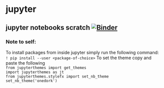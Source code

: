 # jupyter
jupyter notebooks scratch
[![Binder](https://mybinder.org/badge_logo.svg)](https://mybinder.org/v2/gh/thepinkturtle/jupyter.git/master)
---
### Note to self:
To install packages from inside jupyter simply run the following command:\
```! pip install --user <package-of-choice>```
To set the theme copy and paste the following\
```from jupyterthemes import get_themes```\
```import jupyterthemes as jt```\
```from jupyterthemes.stylefx import set_nb_theme```\
```set_nb_theme('onedork')```
